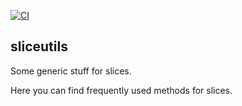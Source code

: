 [![CI](https://github.com/dkharms/sliceutils/actions/workflows/main-workflow.yml/badge.svg?branch=main)](https://github.com/dkharms/sliceutils/actions/workflows/main-workflow.yml)

## sliceutils

Some generic stuff for slices.

Here you can find frequently used methods for slices.
